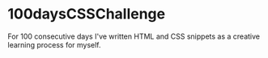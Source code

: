 # 100daysCSSChallenge
For 100 consecutive days I've written HTML and CSS snippets as a creative learning process for myself. 
